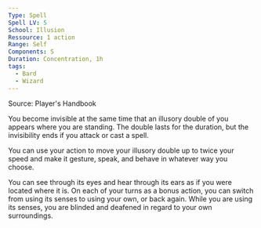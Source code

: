 ```yaml
---
Type: Spell
Spell LV: 5
School: Illusion
Ressource: 1 action
Range: Self
Components: S
Duration: Concentration, 1h
tags:
  - Bard
  - Wizard
---
```

Source: Player's Handbook

You become invisible at the same time that an illusory double of you appears where you are standing. The double lasts for the duration, but the invisibility ends if you attack or cast a spell.

You can use your action to move your illusory double up to twice your speed and make it gesture, speak, and behave in whatever way you choose.

You can see through its eyes and hear through its ears as if you were located where it is. On each of your turns as a bonus action, you can switch from using its senses to using your own, or back again. While you are using its senses, you are blinded and deafened in regard to your own surroundings.